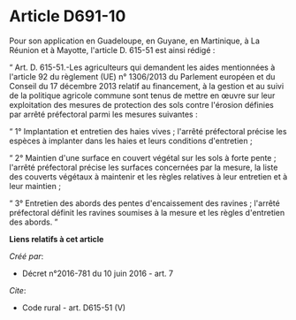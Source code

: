 # Article D691-10

Pour son application en Guadeloupe, en Guyane, en Martinique, à La Réunion et à Mayotte, l'article D. 615-51 est ainsi
rédigé : 

“ Art. D. 615-51.-Les agriculteurs qui demandent les aides mentionnées à l'article 92 du règlement (UE) n° 1306/2013 du
Parlement européen et du Conseil du 17 décembre 2013 relatif au financement, à la gestion et au suivi de la politique
agricole commune sont tenus de mettre en œuvre sur leur exploitation des mesures de protection des sols contre l'érosion
définies par arrêté préfectoral parmi les mesures suivantes : 

“ 1° Implantation et entretien des haies vives ; l'arrêté préfectoral précise les espèces à implanter dans les haies et leurs
conditions d'entretien ; 

“ 2° Maintien d'une surface en couvert végétal sur les sols à forte pente ; l'arrêté préfectoral précise les surfaces
concernées par la mesure, la liste des couverts végétaux à maintenir et les règles relatives à leur entretien et à leur
maintien ; 

“ 3° Entretien des abords des pentes d'encaissement des ravines ; l'arrêté préfectoral définit les ravines soumises à la
mesure et les règles d'entretien des abords. ”

**Liens relatifs à cet article**

_Créé par_:

  - Décret n°2016-781 du 10 juin 2016 - art. 7

_Cite_:

  - Code rural - art. D615-51 (V)
